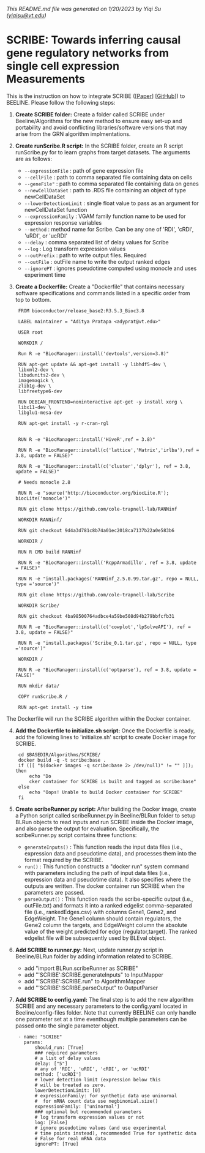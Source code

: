 *This README.md file was generated on 1/20/2023 by Yiqi Su (yiqisu@vt.edu)*
<!-- remove all comments (like this) before final save  -->

# SCRIBE: Towards inferring causal gene regulatory networks from single cell expression Measurements

This is the instruction on how to integrate SCRIBE ([[Paper](https://doi.org/10.1101/426981)] [[GitHub](https://github.com/cole-trapnell-lab/Scribe)]) to BEELINE. Please follow the following steps:

1. **Create SCRIBE folder:** Create a folder called SCRIBE under Beeline/Algorithms for the new method to ensure easy set-up and portability and avoid conflicting libraries/software versions that may arise from the GRN algorithm implmentations.

2. **Create runScribe.R script:** In the SCRIBE folder, create an R script runScribe.py for to learn graphs from target datasets. The arguments are as follows:

    - ``--expressionFile`` : path of gene expression file
    - ``--cellFile`` : path to comma separated file containing data on cells
    - ``--geneFile"`` :  path to comma separated file containing data on genes
    - ``--newCellDataSet`` : path to .RDS file containing an object of type newCellDataSet
    - ``--lowerDetectionLimit`` : single float value to pass as an argument for newCellDataSet function
    - ``--expressionFamily`` : VGAM family function name to be used for expression response variables
    - ``--method`` : method name for Scribe. Can be any one of 'RDI', 'cRDI', 'uRDI', or 'ucRDI'
    - ``--delay`` : comma separated list of delay values for Scribe
    - ``--log`` : Log transform expression values
    - ``--outPrefix`` : path to write output files. Required
    - ``--outFile`` : outFile name to write the output ranked edges
    - ``--ignorePT`` : ignores pseudotime computed using monocle and uses experiment time
   

3. **Create a Dockerfile:** Create a "Dockerfile" that contains necessary software specifications and commands listed in a specific order from top to bottom. 

        FROM bioconductor/release_base2:R3.5.3_Bioc3.8
        
        LABEL maintainer = "Aditya Pratapa <adyprat@vt.edu>"
        
        USER root
        
        WORKDIR /
        
        Run R -e "BiocManager::install('devtools',version=3.8)"
        
        RUN apt-get update && apt-get install -y libhdf5-dev \
        libxml2-dev \
        libudunits2-dev \
        imagemagick \
        zlib1g-dev \
        libfreetype6-dev
        
        RUN DEBIAN_FRONTEND=noninteractive apt-get -y install xorg \
        libx11-dev \
        libglu1-mesa-dev 
        
        RUN apt-get install -y r-cran-rgl
        
        
        RUN R -e "BiocManager::install('HiveR',ref = 3.8)"
        
        RUN R -e "BiocManager::install(c('lattice','Matrix','irlba'),ref = 3.8, update = FALSE)"
        
        RUN R -e "BiocManager::install(c('cluster','dplyr'), ref = 3.8, update = FALSE)"
        
        # Needs monocle 2.8
        
        RUN R -e "source('http://bioconductor.org/biocLite.R'); biocLite('monocle')" 
        
        RUN git clone https://github.com/cole-trapnell-lab/RANNinf
        
        WORKDIR RANNinf/
        
        RUN git checkout 9d4a3d781c8b74a01ec2018ca7137b22a0e583b6
        
        WORKDIR /
        
        RUN R CMD build RANNinf
        
        RUN R -e "BiocManager::install('RcppArmadillo', ref = 3.8, update = FALSE)"
        
        RUN R -e "install.packages('RANNinf_2.5.0.99.tar.gz', repo = NULL, type ='source')"
        
        RUN git clone https://github.com/cole-trapnell-lab/Scribe
        
        WORKDIR Scribe/
        
        RUN git checkout 4ba98500764adbce4a59be508d94b279bbfcfb31
        
        RUN R -e "BiocManager::install(c('cowplot','lpSolveAPI'), ref = 3.8, update = FALSE)"
        
        RUN R -e "install.packages('Scribe_0.1.tar.gz', repo = NULL, type ='source')"
        
        WORKDIR /
        
        RUN R -e "BiocManager::install(c('optparse'), ref = 3.8, update = FALSE)"
        
        RUN mkdir data/
        
        COPY runScribe.R /
        
        RUN apt-get install -y time

The Dockerfile will run the SCRIBE algorithm within the Docker container.

4. **Add the Dockerfile to initialize.sh script:** Once the Dockerfile is ready, add the following lines to 'initialize.sh' script to create Docker image for SCRIBE.

        cd $BASEDIR/Algorithms/SCRIBE/
        docker build -q -t scribe:base .
        if ([[ "$(docker images -q scribe:base 2> /dev/null)" != "" ]]); then
            echo "Do
            cker container for SCRIBE is built and tagged as scribe:base"
        else
            echo "Oops! Unable to build Docker container for SCRIBE"
        fi

5. **Create scribeRunner.py script:** After buliding the Docker image, create a Python script called scribeRunner.py in Beeline/BLRun folder to setup BLRun objects to read inputs and run SCRIBE inside the Docker image, and also parse the output for evaluation. Specifically, the scribeRunner.py script contains three functions:

   - ``generateInputs()`` : This function reads the input data files (i.e., expression data and pseudotime data), and processes them into the format required by the SCRIBE. 
   - ``run()`` : This function constructs a "docker run" system command with parameters including the path of input data files (i.e., expression data and pseudotime data). It also specifies where the outputs are written. The docker container run SCRIBE when the parameters are passed. 
   - ``parseOutput()`` : This function reads the scribe-specific output (i.e., outFile.txt) and formats it into a ranked edgelist comma-separated file (i.e., rankedEdges.csv) with columns Gene1, Gene2, and EdgeWeight. The Gene1 column should contain regulators, the Gene2 column the targets, and EdgeWeight column the absolute value of the weight predicted for edge (regulator,target). The ranked edgelist file will be subsequently used by BLEval object. 

6. **Add SCRIBE to runner.py:** Next, update runner.py script in Beeline/BLRun folder by adding information related to SCRIBE. 

    - add "import BLRun.scribeRunner as SCRIBE"
    - add "'SCRIBE':SCRIBE.generateInputs" to InputMapper
    - add "'SCRIBE':SCRIBE.run" to AlgorithmMapper
    - add "'SCRIBE':SCRIBE.parseOutput" to OutputParser

7. **Add SCRIBE to config.yaml:** The final step is to add the new algorithm SCRIBE and any necessary parameters to the config.yaml located in Beeline/config-files folder. Note that currently BEELINE can only handle one parameter set at a time eventhough multiple parameters can be passed onto the single parameter object.

        - name: "SCRIBE"
          params: 
              should_run: [True]
              ### required parameters
              # a list of delay values
              delay: ["5"]
              # any of 'RDI', 'uRDI', 'cRDI', or 'ucRDI'
              method: ['ucRDI']
              # lower detection limit (expression below this 
              # will be treated as zero.
              lowerDetectionLimit: [0]
              # expressionFamily: for synthetic data use uninormal
              #  for mRNA count data use negbinomial.size()
              expressionFamily: ['uninormal']
              ### optional but recommended parameters
              # log transform expression values or not
              log: [False]
              # ignore pseudotime values (and use experimental
              # time points instead), recommended True for synthetic data
              # False for real mRNA data
              ignorePT: [True]